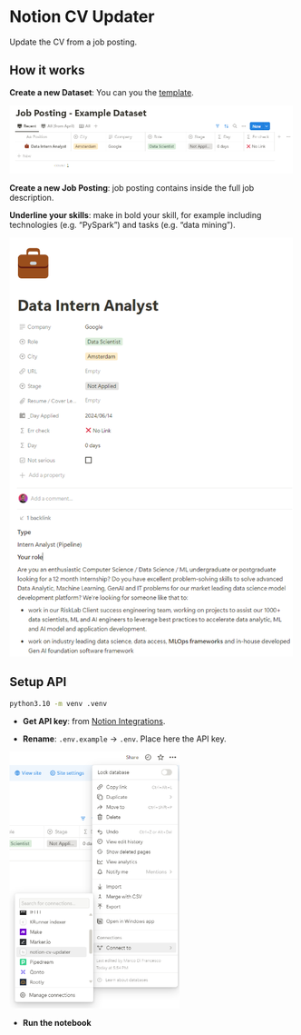 # Notion CV Updater

Update the CV from a job posting.

## How it works

**Create a new Dataset**: You can you the [template](https://marcodifrancesco.notion.site/8993d6d12560487fbfa2ebd3e93962ad?v=f10b880e1c0f472981705bfbbcb066b6&pvs=4).

<div style="max-width: 500px;">
    <img src="assets/dataset-example.png"/>
</div>

**Create a new Job Posting**: job posting contains inside the full job description.

**Underline your skills**: make in bold your skill, for example including technologies (e.g. “PySpark”) and tasks (e.g. “data mining”).

<div style="max-width: 500px;">
    <img src="assets/post-example.png"/>
</div>

## Setup API

```bash
python3.10 -m venv .venv
```

- **Get API key**: from [Notion Integrations](https://developers.notion.com/docs/create-a-notion-integration#getting-started).

- **Rename**: `.env.example` -> `.env`. Place here the API key.

<div style="max-width: 300px;">
    <img src="assets/add-integration-to-dataset.png"/>
</div>

- **Run the notebook**